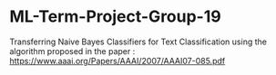 # ML-Term-Project-Group-19
Transferring Naive Bayes Classifiers for Text Classification using the algorithm proposed in the paper : https://www.aaai.org/Papers/AAAI/2007/AAAI07-085.pdf 

